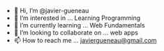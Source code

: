 - 👋 Hi, I’m @javier-gueneau
- 👀 I’m interested in ... Learning Programming
- 🌱 I’m currently learning ... Web Fundamentals
- 💞️ I’m looking to collaborate on ... web apps
- 📫 How to reach me ... javiergueneau@gmail.com

<!---
javier-gueneau/javier-gueneau is a ✨ special ✨ repository because its `README.md` (this file) appears on your GitHub profile.
You can click the Preview link to take a look at your changes.
--->
